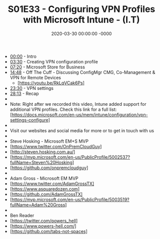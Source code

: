 ﻿---
layout: post
title: "S01E33 - Configuring VPN Profiles with Microsoft Intune - (I.T)"
date: 2020-03-30 00:00:00 -0000
categories:
---

 * [00:00](https://www.youtube.com/watch?v=5eZNwYB6DZ4&t=0s) - Intro
 * [03:30](https://www.youtube.com/watch?v=5eZNwYB6DZ4&t=210s) - Creating VPN configuration profile
 * [07:20](https://www.youtube.com/watch?v=5eZNwYB6DZ4&t=440s) - Microsoft Store for Business
 * [14:48](https://www.youtube.com/watch?v=5eZNwYB6DZ4&t=888s) - Off The Cuff - Discussing ConfigMgr CMG, Co-Management & VPN for Remote Devices
   - [https://youtu.be/RkLqVCak6Ps]
 * [23:30](https://www.youtube.com/watch?v=5eZNwYB6DZ4&t=1410s) - VPN settings
 * [28:13](https://www.youtube.com/watch?v=5eZNwYB6DZ4&t=1693s) - Recap
 * 
 * Note: Right after we recorded this video, Intune added support for additional VPN profiles. Check this link for a full list: [https://docs.microsoft.com/en-us/mem/intune/configuration/vpn-settings-configure]
 * 
 * Visit our websites and social media for more or to get in touch with us
 * 
 * Steve Hosking - Microsoft EM+S MVP
 * [https://www.twitter.com/OnPremCloudGuy]
 * [http://steven.hosking.com.au/]
 * [https://mvp.microsoft.com/en-us/PublicProfile/5002537?fullName=Steven%20Hosking]
 * [https://github.com/onpremcloudguy]
 * 
 * Adam Gross - Microsoft EM MVP
 * [https://www.twitter.com/AdamGrossTX]
 * [https://www.asquaredozen.com]
 * [https://github.com/AdamGrossTX]
 * [https://mvp.microsoft.com/en-us/PublicProfile/5003519?fullName=Adam%20Gross]
 * 
 * Ben Reader
 * [https://twitter.com/powers_hell]
 * [https://www.powers-hell.com/]
 * [https://github.com/tabs-not-spaces]

